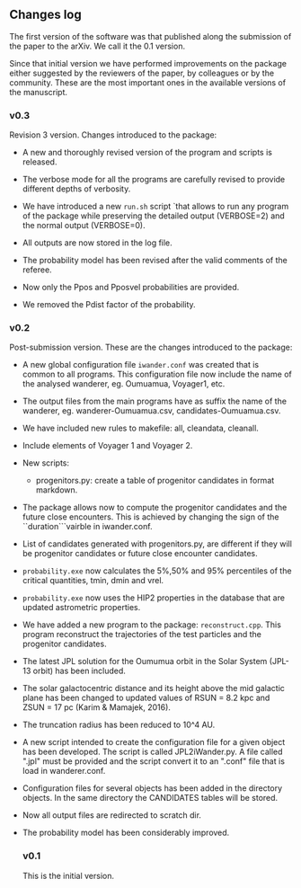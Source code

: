 
Changes log
-----------

The first version of the software was that published along the
submission of the paper to the arXiv. We call it the 0.1 version.

Since that initial version we have performed improvements on the
package either suggested by the reviewers of the paper, by colleagues
or by the community.  These are the most important
ones in the available versions of the manuscript.

### v0.3

Revision 3 version.  Changes introduced to the package:

* A new and thoroughly revised version of the program and scripts is
  released.

* The verbose mode for all the programs are carefully revised to
  provide different depths of verbosity.

* We have introduced a new ```run.sh``` script `that allows to run any
  program of the package while preserving the detailed output
  (VERBOSE=2) and the normal output (VERBOSE=0).  

* All outputs are now stored in the log file.

* The probability model has been revised after the valid comments of
  the referee.

* Now only the Ppos and Pposvel probabilities are provided.  

* We removed the Pdist factor of the probability.

### v0.2

Post-submission version.  These are the changes introduced to the
package:

* A new global configuration file ``iwander.conf`` was created that is
  common to all programs.  This configuration file now include the
  name of the analysed wanderer, eg. Oumuamua, Voyager1, etc.

* The output files from the main programs have as suffix the name of
  the wanderer, eg. wanderer-Oumuamua.csv, candidates-Oumuamua.csv.

* We have included new rules to makefile: all, cleandata, cleanall.

* Include elements of Voyager 1 and Voyager 2.

* New  scripts: 
  
  * progenitors.py: create a table of progenitor candidates in format
    markdown.

* The package allows now to compute the progenitor candidates and the
  future close encounters.  This is achieved by changing the sign of
  the ``duration```vairble in iwander.conf.

* List of candidates generated with progenitors.py, are different if
  they will be progenitor candidates or future close encounter
  candidates.

* ``probability.exe`` now calculates the 5%,50% and 95% percentiles of
  the critical quantities, tmin, dmin and vrel.

* ``probability.exe`` now uses the HIP2 properties in the database
  that are updated astrometric properties.

* We have added a new program to the package: ``reconstruct.cpp``.
  This program reconstruct the trajectories of the test particles and
  the progenitor candidates.

* The latest JPL solution for the Oumumua orbit in the Solar System
  (JPL-13 orbit) has been included.

* The solar galactocentric distance and its height above the mid
  galactic plane has been changed to updated values of RSUN = 8.2 kpc
  and ZSUN = 17 pc (Karim & Mamajek, 2016).

* The truncation radius has been reduced to 10^4 AU.

* A new script intended to create the configuration file for a given
  object has been developed. The script is called JPL2iWander.py. A
  file called "<object>.jpl" must be provided and the script convert
  it to an "<object>.conf" file that is load in wanderer.conf.

* Configuration files for several objects has been added in the
  directory objects.  In the same directory the CANDIDATES tables will
  be stored.

* Now all output files are redirected to scratch dir.

* The probability model has been considerably improved.

### v0.1

This is the initial version.

